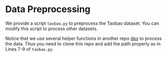 # Data Preprocessing

We provide a script `taobao.py` to preprocess the Taobao dataset.
You can modify this script to process other datasets.

Notice that we use several helper functions in another repo [dps](https://github.com/DavyMorgan/dps) to process the data.
Thus you need to clone this repo and add the path properly as in Lines 7-9 of `taobao.py`.

